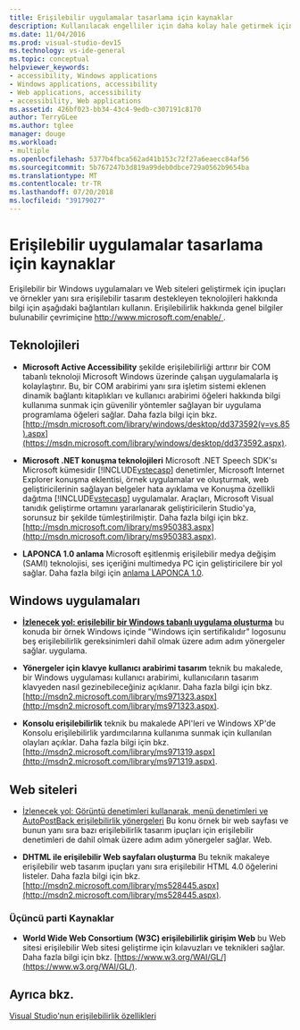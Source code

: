```yaml
---
title: Erişilebilir uygulamalar tasarlama için kaynaklar
description: Kullanılacak engelliler için daha kolay hale getirmek için erişilebilir uygulamalar oluşturmayı öğrenin.
ms.date: 11/04/2016
ms.prod: visual-studio-dev15
ms.technology: vs-ide-general
ms.topic: conceptual
helpviewer_keywords:
- accessibility, Windows applications
- Windows applications, accessibility
- Web applications, accessibility
- accessibility, Web applications
ms.assetid: 426bf023-bb34-43c4-9edb-c307191c8170
author: TerryGLee
ms.author: tglee
manager: douge
ms.workload:
- multiple
ms.openlocfilehash: 5377b4fbca562ad41b153c72f27a6eaecc84af56
ms.sourcegitcommit: 5b767247b3d819a99deb0dbce729a0562b9654ba
ms.translationtype: MT
ms.contentlocale: tr-TR
ms.lasthandoff: 07/20/2018
ms.locfileid: "39179027"
---
```

# <a name="resources-for-designing-accessible-applications"></a>Erişilebilir uygulamalar tasarlama için kaynaklar

Erişilebilir bir Windows uygulamaları ve Web siteleri geliştirmek için ipuçları ve örnekler yanı sıra erişilebilir tasarım destekleyen teknolojileri hakkında bilgi için aşağıdaki bağlantıları kullanın. Erişilebilirlik hakkında genel bilgiler bulunabilir çevrimiçine [ http://www.microsoft.com/enable/ ](http://www.microsoft.com/enable/).

## <a name="technologies"></a>Teknolojileri

* **Microsoft Active Accessibility** şekilde erişilebilirliği arttırır bir COM tabanlı teknoloji Microsoft Windows üzerinde çalışan uygulamalarla iş kolaylaştırır. Bu, bir COM arabirimi yanı sıra işletim sistemi eklenen dinamik bağlantı kitaplıkları ve kullanıcı arabirimi öğeleri hakkında bilgi kullanıma sunmak için güvenilir yöntemler sağlayan bir uygulama programlama öğeleri sağlar. Daha fazla bilgi için bkz. [http://msdn.microsoft.com/library/windows/desktop/dd373592(v=vs.85).aspx](https://msdn.microsoft.com/library/windows/desktop/dd373592.aspx).

* **Microsoft .NET konuşma teknolojileri** Microsoft .NET Speech SDK'sı Microsoft kümesidir [!INCLUDE[vstecasp](../../code-quality/includes/vstecasp_md.md)] denetimler, Microsoft Internet Explorer konuşma eklentisi, örnek uygulamalar ve oluşturmak, web geliştiricilerinin sağlayan belgeler hata ayıklama ve Konuşma özellikli dağıtma [!INCLUDE[vstecasp](../../code-quality/includes/vstecasp_md.md)] uygulamalar. Araçları, Microsoft Visual tanıdık geliştirme ortamını yararlanarak geliştiricilerin Studio'ya, sorunsuz bir şekilde tümleştirilmiştir. Daha fazla bilgi için bkz. [http://msdn.microsoft.com/library/ms950383.aspx](http://msdn.microsoft.com/library/ms950383.aspx).

* **LAPONCA 1.0 anlama** Microsoft eşitlenmiş erişilebilir medya değişim (SAMI) teknolojisi, ses içeriğini multimedya PC için geliştiricilere bir yol sağlar. Daha fazla bilgi için [anlama LAPONCA 1.0](http://msdn.microsoft.com/library/ms971327.aspx).

## <a name="windows-applications"></a>Windows uygulamaları

* **[İzlenecek yol: erişilebilir bir Windows tabanlı uygulama oluşturma](http://msdn.microsoft.com/Library/654c7f2f-1586-480b-9f12-9d9b8f5cc32b)**  bu konuda bir örnek Windows içinde "Windows için sertifikalıdır" logosunu beş erişilebilirlik gereksinimleri dahil olmak üzere adım adım yönergeler sağlar. uygulama.

* **Yönergeler için klavye kullanıcı arabirimi tasarım** teknik bu makalede, bir Windows uygulaması kullanıcı arabirimi, kullanıcıların tasarım klavyeden nasıl gezinebileceğiniz açıklanır. Daha fazla bilgi için bkz. [http://msdn2.microsoft.com/library/ms971323.aspx](http://msdn2.microsoft.com/library/ms971323.aspx).

* **Konsolu erişilebilirlik** teknik bu makalede API'leri ve Windows XP'de Konsolu erişilebilirlik yardımcılarına kullanıma sunmak için kullanılan olayları açıklar. Daha fazla bilgi için bkz. [http://msdn2.microsoft.com/library/ms971319.aspx](http://msdn2.microsoft.com/library/ms971319.aspx).

## <a name="websites"></a>Web siteleri

-   [İzlenecek yol: Görüntü denetimleri kullanarak, menü denetimleri ve AutoPostBack erişilebilirlik yönergeleri](http://msdn.microsoft.com/Library/ff7b5021-48b3-46bf-921f-9fe1e0e32202) Bu konu örnek bir web sayfası ve bunun yanı sıra bazı erişilebilirlik tasarım ipuçları için erişilebilir denetimleri de dahil olmak üzere adım adım yönergeler sağlar. Web.

-   **DHTML ile erişilebilir Web sayfaları oluşturma** Bu teknik makaleye erişilebilir web tasarım ipuçları yanı sıra erişilebilir HTML 4.0 öğelerini listeler. Daha fazla bilgi için bkz. [http://msdn2.microsoft.com/library/ms528445.aspx](http://msdn2.microsoft.com/library/ms528445.aspx).

### <a name="third-party-resources"></a>Üçüncü parti Kaynaklar

-   **World Wide Web Consortium (W3C) erişilebilirlik girişim Web** bu Web sitesi erişilebilir Web sitesi geliştirme için kılavuzları ve teknikleri sağlar. Daha fazla bilgi için bkz. [https://www.w3.org/WAI/GL/](https://www.w3.org/WAI/GL/).

## <a name="see-also"></a>Ayrıca bkz.

[Visual Studio'nun erişilebilirlik özellikleri](../../ide/reference/accessibility-features-of-visual-studio.md)
